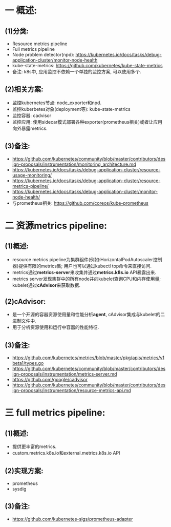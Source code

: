 # 一 概述:
## (1)分类:
- Resource metrics pipeline
- Full metrics pipeline
- Node problem detector(npd): https://kubernetes.io/docs/tasks/debug-application-cluster/monitor-node-health
- kube-state-metrics: https://github.com/kubernetes/kube-state-metrics
- 备注: k8s中, 应用监控不依赖一个单独的监控方案, 可以使用多个.

## (2)相关方案:
- 监控kubernetes节点: node_exporter和npd.
- 监控kuberbetes对象(deployment等): kube-state-metrics
- 监控容器: cadvisor
- 监控应用: 使用sidecar模式部署各种exporter(prometheus相关)或者让应用向外暴露metrics.

## (3)备注:
- https://github.com/kubernetes/community/blob/master/contributors/design-proposals/instrumentation/monitoring_architecture.md
- https://kubernetes.io/docs/tasks/debug-application-cluster/resource-usage-monitoring/
- https://kubernetes.io/docs/tasks/debug-application-cluster/resource-metrics-pipeline/
- https://kubernetes.io/docs/tasks/debug-application-cluster/monitor-node-health/
- 与prometheus相关: https://github.com/coreos/kube-prometheus

# 二 资源metrics pipeline:
## (1)概述:
- resource metrics pipeline为集群组件(例如:HorizontalPodAutoscaler控制器)提供有限的metrics集; 用户也可以通过kubectl top命令来直接访问.
- metrics通过**metrics-server**来收集并通过**metrics.k8s.io** API暴露出来.
- metrics server发现集群中的所有node并向kubelet查询CPU和内存使用量; kubelet通过**cAdvisor**来获取数据.

## (2)cAdvisor:
- 是一个开源的容器资源使用量和性能分析**agent**, cAdvisor集成与kubelet的二进制文件中.
- 用于分析资源使用和运行中容器的性能特征.

## (3)备注:
- https://github.com/kubernetes/metrics/blob/master/pkg/apis/metrics/v1beta1/types.go
- https://github.com/kubernetes/community/blob/master/contributors/design-proposals/instrumentation/metrics-server.md
- https://github.com/google/cadvisor
- https://github.com/kubernetes/community/blob/master/contributors/design-proposals/instrumentation/resource-metrics-api.md

# 三 full metrics pipeline:
## (1)概述:
- 提供更丰富的metrics.
- custom.metrics.k8s.io和external.metrics.k8s.io API

## (2)实现方案:
- prometheus
- sysdig

## (3)备注:
- https://github.com/kubernetes-sigs/prometheus-adapter
